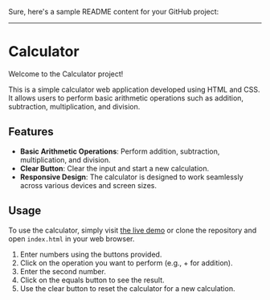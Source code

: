 Sure, here's a sample README content for your GitHub project:

---

# Calculator

Welcome to the Calculator project!

This is a simple calculator web application developed using HTML and CSS. It allows users to perform basic arithmetic operations such as addition, subtraction, multiplication, and division.

## Features

- **Basic Arithmetic Operations**: Perform addition, subtraction, multiplication, and division.
- **Clear Button**: Clear the input and start a new calculation.
- **Responsive Design**: The calculator is designed to work seamlessly across various devices and screen sizes.

## Usage

To use the calculator, simply visit [the live demo](https://prasantachary.github.io/calculator/) or clone the repository and open `index.html` in your web browser.

1. Enter numbers using the buttons provided.
2. Click on the operation you want to perform (e.g., + for addition).
3. Enter the second number.
4. Click on the equals button to see the result.
5. Use the clear button to reset the calculator for a new calculation.

